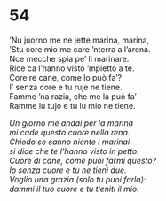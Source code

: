 # 54

’Nu juorno me ne jette marina, marina,  
’Stu core mio me care ’nterra a l’arena.  
Nce mecche spia pe’ li marinare.  
Rice ca l’hanno visto ’mpietto a te.  
Core re cane, come lo può fa’?  
I’ senza core e tu ruje ne tiene.  
Famme ’na razia, che me la può fa’  
Ramme lu tujo e tu lu mio ne tiene.

*Un giorno me andai per la marina  
mi cade questo cuore nella rena.  
Chiedo se sanno niente i marinai  
si dice che te l’hanno visto in petto.  
Cuore di cane, come puoi farmi questo?  
Io senza cuore e tu ne tieni due.  
Voglio una grazia (solo tu puoi farla):  
dammi il tuo cuore e tu tieniti il mio.*
